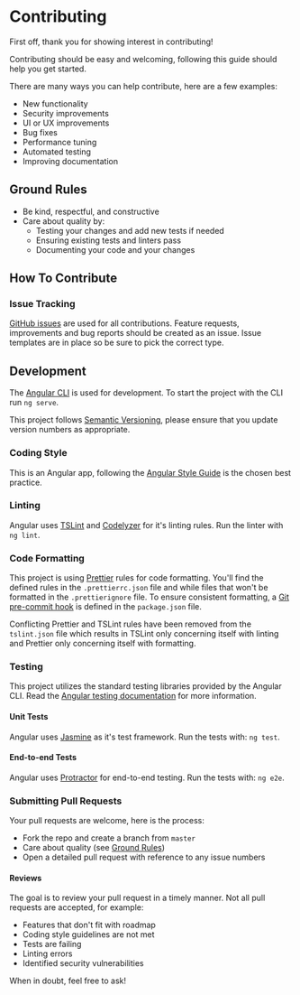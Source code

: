 # Contributing
First off, thank you for showing interest in contributing!

Contributing should be easy and welcoming, following this guide should help you get started.

There are many ways you can help contribute, here are a few examples:
- New functionality
- Security improvements
- UI or UX improvements
- Bug fixes
- Performance tuning
- Automated testing
- Improving documentation

## Ground Rules
- Be kind, respectful, and constructive
- Care about quality by:
    - Testing your changes and add new tests if needed
    - Ensuring existing tests and linters pass
    - Documenting your code and your changes

## How To Contribute

### Issue Tracking
[GitHub issues] are used for all contributions. Feature requests, improvements and bug reports should be created as an 
issue. Issue templates are in place so be sure to pick the correct type.

## Development
The [Angular CLI] is used for development. To start the project with the CLI run `ng serve`.

This project follows [Semantic Versioning], please ensure that you update version numbers as appropriate.

### Coding Style
This is an Angular app, following the [Angular Style Guide] is the chosen best practice.

### Linting
Angular uses [TSLint] and [Codelyzer] for it's linting rules. Run the linter with `ng lint`.

### Code Formatting
This project is using [Prettier] rules for code formatting. You'll find the defined rules in the `.prettierrc.json` file 
and while files that won't be formatted in the `.prettierignore` file. To ensure consistent formatting, a 
[Git pre-commit hook] is defined in the `package.json` file.

Conflicting Prettier and TSLint rules have been removed from the `tslint.json` file which results in TSLint only 
concerning itself with linting and Prettier only concerning itself with formatting.

### Testing
This project utilizes the standard testing libraries provided by the Angular CLI. Read the 
[Angular testing documentation] for more information.

#### Unit Tests
Angular uses [Jasmine] as it's test framework. Run the tests with: `ng test`.

#### End-to-end Tests
Angular uses [Protractor] for end-to-end testing. Run the tests with: `ng e2e`.

### Submitting Pull Requests
Your pull requests are welcome, here is the process:
- Fork the repo and create a branch from `master`
- Care about quality (see [Ground Rules])
- Open a detailed pull request with reference to any issue numbers

#### Reviews
The goal is to review your pull request in a timely manner. Not all pull requests are accepted, for example:
- Features that don't fit with roadmap
- Coding style guidelines are not met
- Tests are failing
- Linting errors
- Identified security vulnerabilities

When in doubt, feel free to ask!

[Github issues]: https://github.com/jvendryes/SafeD3C0D3/issues
[Ground Rules]: #ground-rules
[Angular Style Guide]: https://angular.io/guide/styleguide
[Angular CLI]: https://cli.angular.io/
[Semantic Versioning]: https://semver.org/spec/v2.0.0.html
[Angular testing documentation]: https://angular.io/guide/testing
[Jasmine]: https://jasmine.github.io/
[Protractor]: https://www.protractortest.org/
[Prettier]: https://prettier.io/
[Git pre-commit hook]: https://git-scm.com/book/en/v2/Customizing-Git-Git-Hooks
[TSLint]: https://palantir.github.io/tslint/
[Codelyzer]: https://github.com/mgechev/codelyzer
